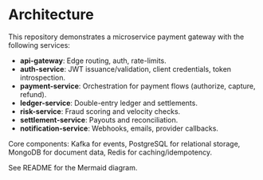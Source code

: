 # Architecture

This repository demonstrates a microservice payment gateway with the following services:

- **api-gateway**: Edge routing, auth, rate-limits.
- **auth-service**: JWT issuance/validation, client credentials, token introspection.
- **payment-service**: Orchestration for payment flows (authorize, capture, refund).
- **ledger-service**: Double-entry ledger and settlements.
- **risk-service**: Fraud scoring and velocity checks.
- **settlement-service**: Payouts and reconciliation.
- **notification-service**: Webhooks, emails, provider callbacks.

Core components: Kafka for events, PostgreSQL for relational storage, MongoDB for document data, Redis for caching/idempotency.

See README for the Mermaid diagram.